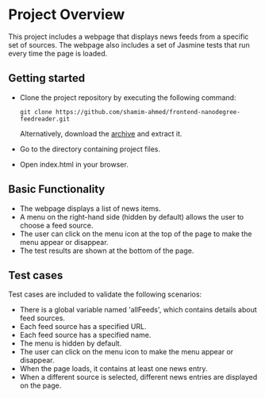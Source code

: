# Project Overview

This project includes a webpage that displays news feeds from a specific set of sources. The webpage also includes a set of Jasmine tests that run every time
the page is loaded.

## Getting started
- Clone the project repository by executing the following command:

  ```
  git clone https://github.com/shamim-ahmed/frontend-nanodegree-feedreader.git
  ```

  Alternatively, download the [archive](https://github.com/shamim-ahmed/frontend-nanodegree-feedreader/archive/master.zip) and extract it.
- Go to the directory containing project files.
- Open index.html in your browser.

## Basic Functionality
- The webpage displays a list of news items.
- A menu on the right-hand side (hidden by default) allows the user to choose a feed source.
- The user can click on the menu icon at the top of the page to make the menu appear or disappear.
- The test results are shown at the bottom of the page.

## Test cases
Test cases are included to validate the following scenarios:
- There is a global variable named 'allFeeds', which contains details about feed sources.
- Each feed source has a specified URL.
- Each feed source has a specified name.
- The menu is hidden by default.
- The user can click on the menu icon to make the menu appear or disappear.
- When the page loads, it contains at least one news entry.
- When a different source is selected, different news entries are displayed on the page.
